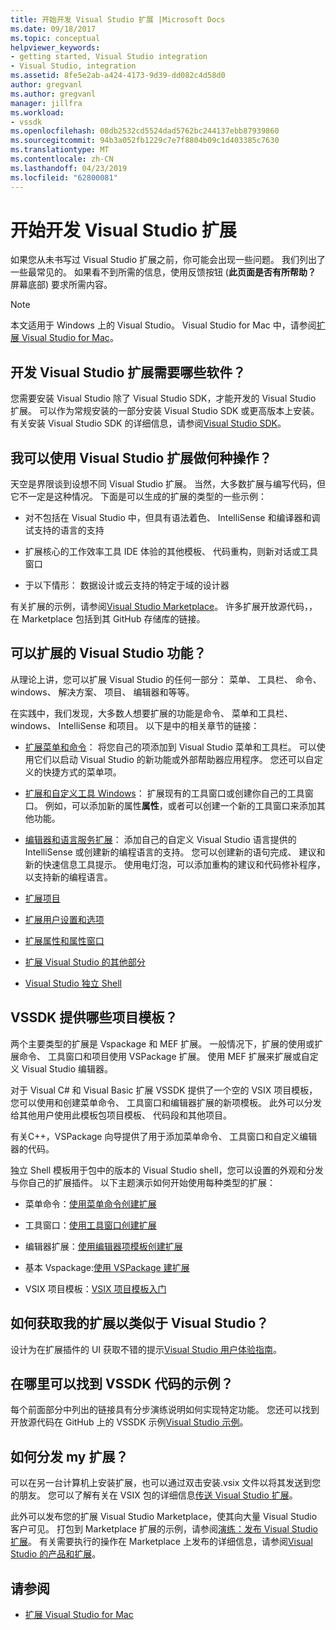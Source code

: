 ```yaml
---
title: 开始开发 Visual Studio 扩展 |Microsoft Docs
ms.date: 09/18/2017
ms.topic: conceptual
helpviewer_keywords:
- getting started, Visual Studio integration
- Visual Studio, integration
ms.assetid: 8fe5e2ab-a424-4173-9d39-dd082c4d58d0
author: gregvanl
ms.author: gregvanl
manager: jillfra
ms.workload:
- vssdk
ms.openlocfilehash: 08db2532cd5524dad5762bc244137ebb87939860
ms.sourcegitcommit: 94b3a052fb1229c7e7f8804b09c1d403385c7630
ms.translationtype: MT
ms.contentlocale: zh-CN
ms.lasthandoff: 04/23/2019
ms.locfileid: "62800081"
---
```

# <a name="starting-to-develop-visual-studio-extensions"></a>开始开发 Visual Studio 扩展

如果您从未书写过 Visual Studio 扩展之前，你可能会出现一些问题。 我们列出了一些最常见的。 如果看不到所需的信息，使用反馈按钮 (**此页面是否有所帮助？** 屏幕底部) 要求所需内容。

> [!NOTE]
> 本文适用于 Windows 上的 Visual Studio。 Visual Studio for Mac 中，请参阅[扩展 Visual Studio for Mac](/visualstudio/mac/extending-visual-studio-mac)。

## <a name="what-software-do-i-need-to-develop-visual-studio-extensions"></a>开发 Visual Studio 扩展需要哪些软件？

您需要安装 Visual Studio 除了 Visual Studio SDK，才能开发的 Visual Studio 扩展。 可以作为常规安装的一部分安装 Visual Studio SDK 或更高版本上安装。 有关安装 Visual Studio SDK 的详细信息，请参阅[Visual Studio SDK](../extensibility/visual-studio-sdk.md)。

## <a name="what-kinds-of-things-can-i-do-with-visual-studio-extensions"></a>我可以使用 Visual Studio 扩展做何种操作？

天空是界限谈到设想不同 Visual Studio 扩展。 当然，大多数扩展与编写代码，但它不一定是这种情况。 下面是可以生成的扩展的类型的一些示例：

- 对不包括在 Visual Studio 中，但具有语法着色、 IntelliSense 和编译器和调试支持的语言的支持

- 扩展核心的工作效率工具 IDE 体验的其他模板、 代码重构，则新对话或工具窗口

- 于以下情形： 数据设计或云支持的特定于域的设计器

有关扩展的示例，请参阅[Visual Studio Marketplace](https://marketplace.visualstudio.com/vs)。 许多扩展开放源代码，，在 Marketplace 包括到其 GitHub 存储库的链接。

## <a name="which-visual-studio-features-can-i-extend"></a>可以扩展的 Visual Studio 功能？

从理论上讲，您可以扩展 Visual Studio 的任何一部分： 菜单、 工具栏、 命令、 windows、 解决方案、 项目、 编辑器和等等。

在实践中，我们发现，大多数人想要扩展的功能是命令、 菜单和工具栏、 windows、 IntelliSense 和项目。 以下是中的相关章节的链接：

- [扩展菜单和命令](../extensibility/extending-menus-and-commands.md)： 将您自己的项添加到 Visual Studio 菜单和工具栏。 可以使用它们以启动 Visual Studio 的新功能或外部帮助器应用程序。 您还可以自定义的快捷方式的菜单项。

- [扩展和自定义工具 Windows](../extensibility/extending-and-customizing-tool-windows.md)： 扩展现有的工具窗口或创建你自己的工具窗口。 例如，可以添加新的属性**属性**，或者可以创建一个新的工具窗口来添加其他功能。

- [编辑器和语言服务扩展](../extensibility/editor-and-language-service-extensions.md)： 添加自己的自定义 Visual Studio 语言提供的 IntelliSense 或创建新的编程语言的支持。 您可以创建新的语句完成、 建议和新的快速信息工具提示。 使用电灯泡，可以添加重构的建议和代码修补程序，以支持新的编程语言。

- [扩展项目](../extensibility/extending-projects.md)

- [扩展用户设置和选项](../extensibility/extending-user-settings-and-options.md)

- [扩展属性和属性窗口](../extensibility/extending-properties-and-the-property-window.md)

- [扩展 Visual Studio 的其他部分](../extensibility/extending-other-parts-of-visual-studio.md)

- [Visual Studio 独立 Shell](/visualstudio/extensibility/shell/visual-studio-isolated-shell)

## <a name="BKMK_ProjectTemplate"></a> VSSDK 提供哪些项目模板？
 两个主要类型的扩展是 Vspackage 和 MEF 扩展。 一般情况下，扩展的使用或扩展命令、 工具窗口和项目使用 VSPackage 扩展。 使用 MEF 扩展来扩展或自定义 Visual Studio 编辑器。

 对于 Visual C# 和 Visual Basic 扩展 VSSDK 提供了一个空的 VSIX 项目模板，您可以使用和创建菜单命令、 工具窗口和编辑器扩展的新项模板。 此外可以分发给其他用户使用此模板包项目模板、 代码段和其他项目。

 有关C++，VSPackage 向导提供了用于添加菜单命令、 工具窗口和自定义编辑器的代码。

 独立 Shell 模板用于包中的版本的 Visual Studio shell，您可以设置的外观和分发与你自己的扩展插件。 以下主题演示如何开始使用每种类型的扩展：

- 菜单命令：[使用菜单命令创建扩展](../extensibility/creating-an-extension-with-a-menu-command.md)

- 工具窗口：[使用工具窗口创建扩展](../extensibility/creating-an-extension-with-a-tool-window.md)

- 编辑器扩展：[使用编辑器项模板创建扩展](../extensibility/creating-an-extension-with-an-editor-item-template.md)

- 基本 Vspackage:[使用 VSPackage 建扩展](../extensibility/creating-an-extension-with-a-vspackage.md)

- VSIX 项目模板：[VSIX 项目模板入门](../extensibility/getting-started-with-the-vsix-project-template.md)

## <a name="how-do-i-get-my-extension-to-look-like-visual-studio"></a>如何获取我的扩展以类似于 Visual Studio？
 设计为在扩展插件的 UI 获取不错的提示[Visual Studio 用户体验指南](../extensibility/ux-guidelines/visual-studio-user-experience-guidelines.md)。

## <a name="where-can-i-find-examples-of-vssdk-code"></a>在哪里可以找到 VSSDK 代码的示例？
 每个前面部分中列出的链接具有分步演练说明如何实现特定功能。 您还可以找到开放源代码在 GitHub 上的 VSSDK 示例[Visual Studio 示例](https://github.com/Microsoft/VSSDK-Extensibility-Samples)。

## <a name="how-can-i-distribute-my-extension"></a>如何分发 my 扩展？
 可以在另一台计算机上安装扩展，也可以通过双击安装.vsix 文件以将其发送到您的朋友。 您可以了解有关在 VSIX 包的详细信息[传送 Visual Studio 扩展](../extensibility/shipping-visual-studio-extensions.md)。

 此外可以发布您的扩展 Visual Studio Marketplace，使其向大量 Visual Studio 客户可见。 打包到 Marketplace 扩展的示例，请参阅[演练：发布 Visual Studio 扩展](../extensibility/walkthrough-publishing-a-visual-studio-extension.md)。 有关需要执行的操作在 Marketplace 上发布的详细信息，请参阅[Visual Studio 的产品和扩展](/azure/devops/extend/overview?view=vsts)。

## <a name="see-also"></a>请参阅

- [扩展 Visual Studio for Mac](/visualstudio/mac/extending-visual-studio-mac)